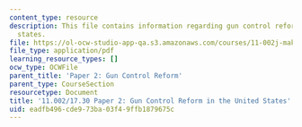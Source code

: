```yaml
---
content_type: resource
description: This file contains information regarding gun control reform in the united
  states.
file: https://ol-ocw-studio-app-qa.s3.amazonaws.com/courses/11-002j-making-public-policy-fall-2014/eadfb496cde973ba03f49ffb1879675c_MIT11_002JF14_pa2stud4.pdf
file_type: application/pdf
learning_resource_types: []
ocw_type: OCWFile
parent_title: 'Paper 2: Gun Control Reform'
parent_type: CourseSection
resourcetype: Document
title: '11.002/17.30 Paper 2: Gun Control Reform in the United States'
uid: eadfb496-cde9-73ba-03f4-9ffb1879675c
---
```

